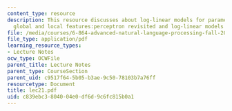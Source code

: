 ```yaml
---
content_type: resource
description: This resource discusses about log-linear models for parameter estimation,
  global and local features:perceptron revisited and log-linear models revisited.
file: /media/courses/6-864-advanced-natural-language-processing-fall-2005/c839ebc3804004e0df6d9c6fc815b0a1_lec21.pdf
file_type: application/pdf
learning_resource_types:
- Lecture Notes
ocw_type: OCWFile
parent_title: Lecture Notes
parent_type: CourseSection
parent_uid: c9517f64-5b05-b3ae-9c50-78103b7a76ff
resourcetype: Document
title: lec21.pdf
uid: c839ebc3-8040-04e0-df6d-9c6fc815b0a1
---
```

